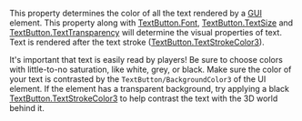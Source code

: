 This property determines the color of all the text rendered by a [GUI](https://developer.roblox.com/en-us/api-reference/class/TextButton) element. This property along with [TextButton.Font](https://developer.roblox.com/en-us/api-reference/property/TextButton/Font), [TextButton.TextSize](https://developer.roblox.com/en-us/api-reference/property/TextButton/TextSize) and [TextButton.TextTransparency](https://developer.roblox.com/en-us/api-reference/property/TextButton/TextTransparency) will determine the visual properties of text. Text is rendered after the text stroke ([TextButton.TextStrokeColor3](https://developer.roblox.com/en-us/api-reference/property/TextButton/TextStrokeColor3)).

It's important that text is easily read by players! Be sure to choose colors with little-to-no saturation, like white, grey, or black. Make sure the color of your text is contrasted by the `TextButton/BackgroundColor3` of the UI element. If the element has a transparent background, try applying a black [TextButton.TextStrokeColor3](https://developer.roblox.com/en-us/api-reference/property/TextButton/TextStrokeColor3) to help contrast the text with the 3D world behind it.